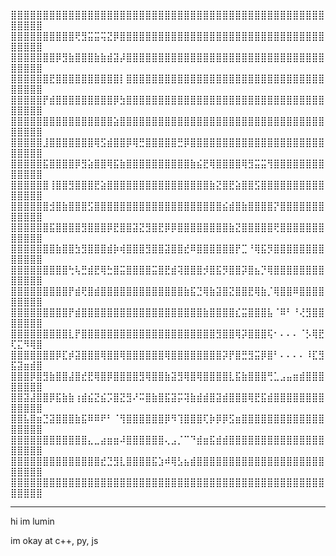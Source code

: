 
⣿⣿⣿⣿⣿⣿⣿⣿⣿⣿⣿⣿⣿⣿⣿⣿⣿⣿⣿⣿⣿⣿⣿⣿⣿⣿⣿⣿⣿⣿⣿⣿⣿⣿⣿⣿⣿⣿⣿⣿⣿⣿⣿⣿⣿⣿⣿⣿⣿⣿⣿⣿⣿⣿
⣿⣿⣿⣿⣿⣿⣿⣿⣿⣿⢟⣻⣭⣭⢭⣝⡿⣿⣿⣿⣿⣿⣿⣿⣿⣿⣿⣿⣿⣿⣿⣿⣿⣿⣿⣿⣿⣿⣿⣿⣿⣿⣿⣿⣿⣿⣿⣿⣿⣿⣿⣿⣿⣿
⣿⣿⣿⣿⣿⣿⣿⡿⣻⣷⣿⣿⣿⣷⣷⣾⣽⡼⣿⣿⣿⣿⣿⣿⣿⣿⣿⣿⣿⣿⣿⣿⣿⣿⣿⣿⣿⣿⣿⣿⣿⣿⣿⣿⣿⣿⣿⣿⣿⣿⣿⣿⣿⣿
⣿⣿⣿⣿⣿⣿⣟⣿⣿⣿⣿⣿⣿⣿⣿⣿⣿⡇⣿⣿⣿⣿⣿⣿⣿⣿⣿⣿⣿⣿⣿⣿⣿⣿⣿⣿⣿⣿⣿⣿⣿⣿⣿⣿⣿⣿⣿⣿⣿⣿⣿⣿⣿⣿
⣿⣿⣿⣿⣿⡟⣾⣿⣿⣿⣿⣿⣿⣿⣿⣿⡿⣳⣿⣿⣿⣿⣿⣿⣿⣿⣿⣿⣿⣿⣿⣿⣿⣿⣿⣿⣿⣿⣿⣿⣿⣿⣿⣿⣿⣿⣿⣿⣿⣿⣿⣿⣿⣿
⣿⣿⣿⣿⣿⣿⣿⣿⣿⣿⣿⣿⣿⣿⣿⣿⣵⣿⣿⣿⣿⣿⣿⣿⣿⣿⣿⣿⣿⣿⣿⣿⣿⣿⣿⣿⣿⣿⣿⣿⣿⣿⣿⣿⣿⣿⣿⣿⣿⣿⣿⣿⣿⣿
⣿⣿⣿⣿⣿⣸⣿⣿⣿⣿⣿⣿⣿⢿⣫⣾⣿⣿⡿⢿⣛⣿⣿⣿⣿⣿⣛⡿⣿⣿⣿⣿⣿⣿⣿⣿⣿⣿⣿⣿⣿⣿⣿⣿⣿⣿⣿⣿⣿⣿⣿⣿⣿⣿
⣿⣿⣿⣿⣿⣯⣿⣿⣿⣿⡿⣻⣵⣿⣿⢿⣯⣷⣿⣿⣿⣿⣿⣿⣿⣿⣿⣿⣷⣮⣟⢿⣿⣿⣿⣿⢿⣻⣭⣭⢻⣿⣿⣿⣿⣿⣿⣿⣿⣿⣿⣿⣿⣿
⣿⣿⣿⣿⣿⣿⢸⣿⣿⣻⣿⣿⣿⣟⣵⣿⣿⣿⣿⣿⣿⣿⣿⣿⣿⣿⣿⣿⣿⣿⣿⣷⣝⣿⣟⣵⣿⣿⣫⣿⣿⣿⣿⣿⣿⣿⣿⣿⣿⣿⣿⣿⣿⣿
⣿⣿⣿⣿⣿⣿⣺⣿⣷⣿⣿⣿⣫⣿⣿⣿⣿⣿⣿⣿⣿⣿⣿⣿⣿⣿⣿⣿⣿⣿⣿⣿⣿⣮⣾⣿⣷⣿⣿⣿⣿⡝⣿⣿⣿⣿⣿⣿⣿⣿⣿⣿⣿⣿
⣿⣿⣿⣿⣿⣿⣯⣿⣿⣿⣿⣻⣿⣿⣿⡿⣟⣿⣿⣽⣝⣻⣿⣟⡿⡿⣿⣿⣿⣿⣿⣿⣿⣿⣷⣝⣿⣿⣿⣿⣿⢟⣿⣿⣿⣿⣿⣿⣿⣿⣿⣿⣿⣿
⣿⣿⣿⣿⣿⣿⣿⣷⣿⣿⣳⣻⣿⣿⣿⣾⡷⢾⣿⣿⣿⣻⣿⣿⣽⣿⣿⣞⠿⣿⣿⣿⣿⣿⣿⡟⣉⠘⢿⣯⡻⣿⣿⣿⣿⣿⣿⣿⣿⣿⣿⣿⣿⣿
⣿⣿⣿⣿⣿⣿⣿⣿⣿⢓⢧⣛⣾⣟⢿⣓⣿⣭⣿⣿⣿⣿⣭⣿⣟⣾⢽⣿⣿⣿⡺⣿⣯⡻⣿⣿⡽⣿⣦⡙⢿⣿⣿⣿⣿⣿⣿⣿⣿⣿⣿⣿⣿⣿
⣿⣿⣿⣿⣿⣿⣿⣿⣿⡟⣾⢟⣿⣾⣿⣿⣿⣿⣿⣿⣿⣿⣿⣿⣿⣿⣿⣷⣯⣙⢿⣷⣽⣿⣝⣿⣿⣟⢿⣷⡈⢿⣿⣿⠿⣿⣿⣿⣿⣿⣿⣿⣿⣿
⣿⣿⣿⣿⣿⣿⣿⣿⣿⡟⣾⣿⣿⣿⣿⣿⣿⣿⣿⣿⣿⣿⣿⣿⣿⣿⣿⣿⣿⣿⣷⣿⣿⣿⣿⣎⣭⣿⣿⣿⣧⠈⠿⠃⠘⢜⣻⣿⣿⣿⣿⣿⣿⣿
⣿⣿⣿⣿⣿⣿⣿⣿⣿⣇⡟⣿⣿⣿⣿⣿⣿⣿⣿⣿⣿⣿⣿⣿⣿⣿⣿⣿⣿⣿⣿⣿⣻⣿⣿⢿⡽⣿⣿⣿⢯⠂⠄⠄⠄⠈⡣⢿⣟⢏⣍⠻⢿⣿
⣿⣿⣿⣿⣿⣿⣿⡿⣏⡾⣽⣿⣿⣿⢿⣿⣿⢿⣿⣿⣿⣿⣿⣿⢿⣿⣿⣿⣿⣿⣿⣿⣿⡽⡟⣿⣛⣻⣭⡿⣿⠃⠄⠄⠄⠄⠸⣏⣻⣯⣽⣶⣾⣿
⣿⣿⣿⡿⣿⣻⣷⣿⣿⣼⣿⣞⣟⢿⣿⡿⣿⣿⣿⣿⣻⢿⣿⣿⣷⣽⣻⢿⣿⢿⣿⣿⣿⣿⣇⣯⣷⣿⣿⣿⢛⣁⣠⣤⣶⣾⣿⣿⣿⣿⣿⣿⣿⣿
⣿⣿⣽⣼⣿⣿⡿⣯⣷⣷⢰⣾⣮⣝⣮⡩⣿⣝⣻⠜⠭⣿⣷⣿⣯⣽⡭⢽⣷⣾⣾⣿⣽⣾⣿⣿⣿⢿⣟⣯⣾⣿⣿⣿⣿⣿⣿⣿⣿⣿⣿⣿⣿⣿
⣿⣿⣧⣿⣶⣙⣽⣿⣿⣿⣷⣯⠿⠿⠟⠃⠈⢻⣿⣿⣿⣿⣿⣿⡿⠻⢹⣿⣿⣿⢏⡷⡿⡿⣫⣶⣿⣿⣿⣿⣿⣿⣿⣿⣿⣿⣿⣿⣿⣿⣿⣿⣿⣿
⣿⣿⣿⣿⣿⣿⣿⣿⣿⣿⣿⣿⣄⣀⣴⣶⣶⠼⣿⣿⣿⣿⣿⣿⢄⣠⡈⠉⠙⣾⣶⣯⣾⣾⣿⣿⣿⣿⣿⣿⣿⣿⣿⣿⣿⣿⣿⣿⣿⣿⣿⣿⣿⣿
⣿⣿⣿⣿⣿⣿⣿⣿⣿⣿⣿⣿⣿⣿⣞⣙⣻⣇⣿⣿⣿⣿⣯⣱⠾⢿⣣⣦⣾⣿⣿⣿⣿⣿⣿⣿⣿⣿⣿⣿⣿⣿⣿⣿⣿⣿⣿⣿⣿⣿⣿⣿⣿⣿
⣿⣿⣿⣿⣿⣿⣿⣿⣿⣿⣿⣿⣿⣿⣿⣿⣿⣿⣿⣿⣿⣿⣿⣿⣿⣿⣿⣿⣿⣿⣿⣿⣿⣿⣿⣿⣿⣿⣿⣿⣿⣿⣿⣿⣿⣿⣿⣿⣿⣿⣿⣿⣿⣿

------------------------------------------------
 hi im lumin
 
 im okay at c++, py, js 
 
 
